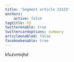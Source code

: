 ```yaml
---
title: 'Segment article 23123'
anchors:
    active: false
tagtitle: h2
twitterenable: true
twittercardoptions: summary
articleenabled: false
facebookenable: true
---
```


kfuzvmvjhd